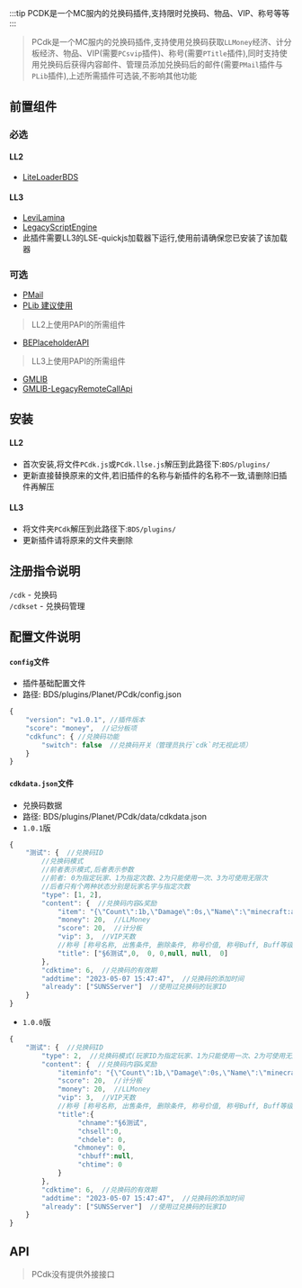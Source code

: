 :::tip
PCDK是一个MC服内的兑换码插件,支持限时兑换码、物品、VIP、称号等等
:::

> PCdk是一个MC服内的兑换码插件,支持使用兑换码获取`LLMoney`经济、计分板经济、物品、VIP(需要`PCsvip`插件)、称号(需要`PTitle`插件),同时支持使用兑换码后获得内容邮件、管理员添加兑换码后的邮件(需要`PMail`插件与`PLib`插件),上述所需插件可选装,不影响其他功能

## 前置组件
### 必选
#### LL2 
- [LiteLoaderBDS](https://www.minebbs.com/liteloader/) 
#### LL3
- [LeviLamina](https://www.minebbs.com/resources/levilamina.8049/) 
- [LegacyScriptEngine](https://www.minebbs.com/resources/legacyscriptengine.8048/) 
 - 此插件需要LL3的LSE-quickjs加载器下运行,使用前请确保您已安装了该加载器 

### 可选
- [PMail](https://www.minebbs.com/resources/pmail.5820/) 
- [PLib 建议使用](https://www.minebbs.com/resources/plib-planet.4523/) 
> LL2上使用PAPI的所需组件 
 - [BEPlaceholderAPI](https://www.minebbs.com/resources/beplaceholderapi.4181/) 
> LL3上使用PAPI的所需组件 
 - [GMLIB](https://www.minebbs.com/resources/gmlib.6636/) 
 - [GMLIB-LegacyRemoteCallApi](https://www.minebbs.com/resources/gmlib-legacyremotecallapi-gmlib-remotecallapi.7159/) 

## 安装
#### LL2
- 首次安装,将文件`PCdk.js`或`PCdk.llse.js`解压到此路径下:`BDS/plugins/` 
 - 更新直接替换原来的文件,若旧插件的名称与新插件的名称不一致,请删除旧插件再解压 
#### LL3
- 将文件夹`PCdk`解压到此路径下:`BDS/plugins/` 
 - 更新插件请将原来的文件夹删除 


## 注册指令说明
`/cdk` - 兑换码  
`/cdkset` - 兑换码管理	

## 配置文件说明

#### `config`文件

- 插件基础配置文件
- 路径: BDS/plugins/Planet/PCdk/config.json
```js
{
    "version": "v1.0.1", //插件版本
    "score": "money",  //记分板项
    "cdkfunc": { //兑换码功能
        "switch": false  //兑换码开关（管理员执行`cdk`时无视此项）
    }
}
```

#### `cdkdata.json`文件

- 兑换码数据
- 路径: BDS/plugins/Planet/PCdk/data/cdkdata.json
- `1.0.1`版
```js
{
    "测试": {  //兑换码ID
        //兑换码模式
        //前者表示模式,后者表示参数
        //前者: 0为指定玩家、1为指定次数、2为只能使用一次、3为可使用无限次
        //后者只有个两种状态分别是玩家名字与指定次数
        "type": [1, 2],  
        "content": {  //兑换码内容&奖励
            "item": "{\"Count\":1b,\"Damage\":0s,\"Name\":\"minecraft:apple\",\"WasPickedUp\":0b}",  //物品的NBT参数(物品数量以所选物品堆叠数为准)
            "money": 20,  //LLMoney
            "score": 20,  //计分板
            "vip": 3,  //VIP天数
            //称号 [称号名称, 出售条件, 删除条件, 称号价值, 称号Buff, Buff等级, 称号有效期]
            "title": ["§6测试",0,  0, 0,null, null,  0]
        },
        "cdktime": 6,  //兑换码的有效期
        "addtime": "2023-05-07 15:47:47",  //兑换码的添加时间
        "already": ["SUNSServer"]  //使用过兑换码的玩家ID
    }
}
```
- `1.0.0`版
```js
{
    "测试": {  //兑换码ID
        "type": 2,  //兑换码模式(玩家ID为指定玩家、1为只能使用一次、2为可使用无限次)
        "content": {  //兑换码内容&奖励
            "iteminfo": "{\"Count\":1b,\"Damage\":0s,\"Name\":\"minecraft:apple\",\"WasPickedUp\":0b}",  //物品的NBT参数(物品数量固定为1)
            "score": 20,  //计分板
            "money": 20,  //LLMoney
            "vip": 3,  //VIP天数
            //称号 [称号名称, 出售条件, 删除条件, 称号价值, 称号Buff, Buff等级, 称号有效期]
            "title":{
                 "chname":"§6测试",
                 "chsell":0, 
                 "chdele": 0,
                "chmoney": 0,
                 "chbuff":null,
                 "chtime": 0
            }
        },
        "cdktime": 6,  //兑换码的有效期
        "addtime": "2023-05-07 15:47:47",  //兑换码的添加时间
        "already": ["SUNSServer"]  //使用过兑换码的玩家ID
    }
}
```

## API

> PCdk没有提供外接接口